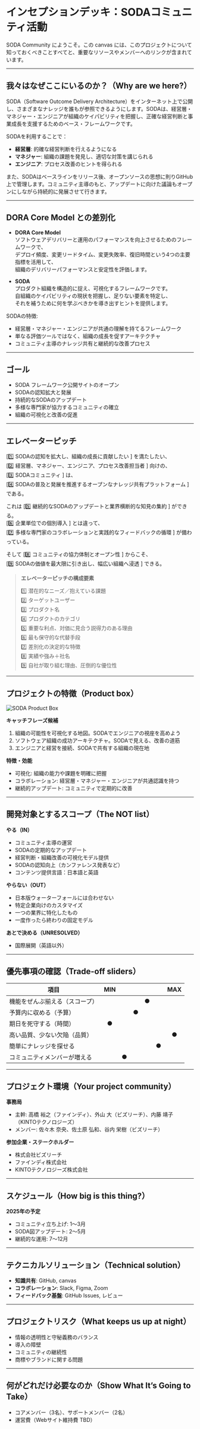 # インセプションデッキ：SODAコミュニティ活動

SODA Community にようこそ。この canvas には、このプロジェクトについて知っておくべきことすべてと、重要なリソースやメンバーへのリンクが含まれています。

---

## 我々はなぜここにいるのか？（Why are we here?）

SODA（Software Outcome Delivery Architecture）をインターネット上で公開し、さまざまなナレッジを誰もが参照できるようにします。SODAは、経営層・マネジャー・エンジニアが組織のケイパビリティを把握し、正確な経営判断と事業成長を支援するためのベース・フレームワークです。

SODAを利用することで：

- **経営層**: 的確な経営判断を行えるようになる  
- **マネジャー**: 組織の課題を発見し、適切な対策を講じられる  
- **エンジニア**: プロセス改善のヒントを得られる  

また、SODAはベースラインをリリース後、オープンソースの思想に則りGitHub上で管理します。コミュニティ主導のもと、アップデートに向けた議論もオープンにしながら持続的に発展させて行きます。

---

## DORA Core Model との差別化

- **DORA Core Model**  
  ソフトウェアデリバリーと運用のパフォーマンスを向上させるためのフレームワークで、  
  デプロイ頻度、変更リードタイム、変更失敗率、復旧時間という4つの主要指標を活用して、  
  組織のデリバリーパフォーマンスと安定性を評価します。

- **SODA**  
  プロダクト組織を構造的に捉え、可視化するフレームワークです。  
  自組織のケイパビリティの現状を把握し、足りない要素を特定し、  
  それを補うために何を学ぶべきかを導き出すヒントを提供します。  

SODAの特徴:

- 経営層・マネジャー・エンジニアが共通の理解を持てるフレームワーク  
- 単なる評価ツールではなく、組織の成長を促すアーキテクチャ  
- コミュニティ主導のナレッジ共有と継続的な改善プロセス  

---

## ゴール

- SODA フレームワーク公開サイトのオープン  
- SODAの認知拡大と発展  
- 持続的なSODAのアップデート  
- 多様な専門家が協力するコミュニティの確立  
- 組織の可視化と改善の促進  

---

## エレベーターピッチ

[1️⃣ SODAの認知を拡大し、組織の成長に貢献したい ] を満たしたい、  
[2️⃣ 経営層、マネジャー、エンジニア、プロセス改善担当者 ] 向けの、  
[3️⃣ SODAコミュニティ ] は、  
[4️⃣ SODAの普及と発展を推進するオープンなナレッジ共有プラットフォーム ] である。  

これは [5️⃣ 継続的なSODAのアップデートと業界横断的な知見の集約 ] ができる。  
[6️⃣ 企業単位での個別導入 ] とは違って、  
[7️⃣ 多様な専門家のコラボレーションと実践的なフィードバックの循環 ] が備わっている。  

そして [8️⃣ コミュニティの協力体制とオープン性 ] からこそ、  
[9️⃣ SODAの価値を最大限に引き出し、幅広い組織へ浸透 ] できる。  

> **エレベーターピッチの構成要素**
> 
> 1️⃣ 潜在的なニーズ／抱えている課題  
> 2️⃣ ターゲットユーザー  
> 3️⃣ プロダクト名  
> 4️⃣ プロダクトのカテゴリ  
> 5️⃣ 重要な利点、対価に見合う説得力のある理由  
> 6️⃣ 最も保守的な代替手段  
> 7️⃣ 差別化の決定的な特徴  
> 8️⃣ 実績や強み＋社名  
> 9️⃣ 自社が取り組む理由、圧倒的な優位性

---

## プロジェクトの特徴（Product box）

![SODA Product Box](images/SODA_Product_box.png)

**キャッチフレーズ候補**
1. 組織の可能性を可視化する地図。SODAでエンジニアの視座を高めよう  
2. ソフトウェア組織の成功アーキテクチャ。SODAで見える、改善の道筋  
3. エンジニアと経営を接続、SODAで共有する組織の現在地  

**特徴・効能**

- 可視化: 組織の能力や課題を明確に把握  
- コラボレーション: 経営層・マネジャー・エンジニアが共通認識を持つ  
- 継続的アップデート: コミュニティで定期的に改善  

---

## 開発対象とするスコープ（The NOT list）

**やる（IN）**
- コミュニティ主導の運営  
- SODAの定期的なアップデート  
- 経営判断・組織改善の可視化モデル提供  
- SODAの認知向上（カンファレンス発表など）  
- コンテンツ提供言語：日本語と英語  

**やらない（OUT）**
- 日本版ウォーターフォールには合わせない  
- 特定企業向けのカスタマイズ  
- 一つの業界に特化したもの  
- 一度作ったら終わりの固定モデル  

**あとで決める（UNRESOLVED）**
- 国際展開（英語以外）  

---

## 優先事項の確認（Trade-off sliders）

| 項目                     | MIN |     |     |     |     | MAX |
|--------------------------|:---:|:---:|:---:|:---:|:---:|:---:|
| 機能をぜんぶ揃える（スコープ） |     |     |     |  ●  |     |     |
| 予算内に収める（予算）        |     |     |  ●  |     |     |     |
| 期日を死守する（時間）        |  ●  |     |     |     |     |     |
| 高い品質、少ない欠陥（品質）   |     |     |     |     |     |  ●  |
| 簡単にナレッジを探せる        |     |     |     |     |  ●  |     |
| コミュニティメンバーが増える   |     |  ●  |     |     |     |     |

---

## プロジェクト環境（Your project community）

**事務局**
- 主幹: 高橋 裕之（ファインディ）、外山 大（ビズリーチ）、内藤 靖子（KINTOテクノロジーズ）  
- メンバー: 佐々木 奈央、佐土原 弘和、谷内 栄樹（ビズリーチ）  

**参加企業・ステークホルダー**
- 株式会社ビズリーチ  
- ファインディ株式会社  
- KINTOテクノロジーズ株式会社  

---

## スケジュール（How big is this thing?）

**2025年の予定**

- コミュニティ立ち上げ: 1〜3月  
- SODA図アップデート: 2〜5月  
- 継続的な運用: 7〜12月  

---

## テクニカルソリューション（Technical solution）

- **知識共有**: GitHub, canvas  
- **コラボレーション**: Slack, Figma, Zoom  
- **フィードバック基盤**: GitHub Issues, レビュー  

---

## プロジェクトリスク（What keeps us up at night）

- 情報の透明性と守秘義務のバランス  
- 導入の障壁  
- コミュニティの継続性  
- 商標やブランドに関する問題  

---

## 何がどれだけ必要なのか（Show What It’s Going to Take）

- コアメンバー（3名）、サポートメンバー（2名）  
- 運営費（Webサイト維持費 TBD）  
